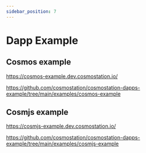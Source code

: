 ```yaml
---
sidebar_position: 7
---
```


# Dapp Example

## Cosmos example

https://cosmos-example.dev.cosmostation.io/

https://github.com/cosmostation/cosmostation-dapps-example/tree/main/examples/cosmos-example

## Cosmjs example

https://cosmjs-example.dev.cosmostation.io/

https://github.com/cosmostation/cosmostation-dapps-example/tree/main/examples/cosmjs-example
